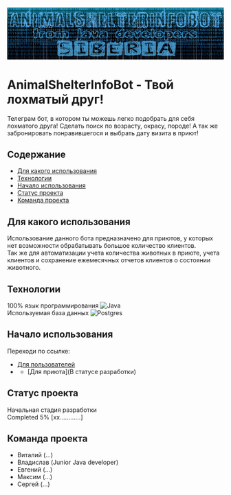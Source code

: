 ![preview](https://github.com/SergeiMakrushin/animalShelterInfobot/blob/master/preview.jpg)

# AnimalShelterInfoBot - Твой лохматый друг!
Телеграм бот, в котором ты можешь легко подобрать для себя лохматого друга! 
Сделать поиск по возрасту, окрасу, породе!
А так же забронировать понравившегося и выбрать дату визита в приют!

## Содержание
- [Для какого использования](#для-какого-использования)
- [Технологии](#технологии)
- [Начало использования](#начало-использования)
- [Статус проекта](#статус-проекта)
- [Команда проекта](#команда-проекта)

## Для какого использования
Использование данного бота предназначено для приютов, у которых нет возможности обрабатывать большое количество клиентов.\
Так же для автоматизации учета количества животных в приюте, учета клиентов и сохранение ежемесячных отчетов клиентов о состоянии животного.


 ## Технологии
100% язык программирования ![Java](https://img.shields.io/badge/java-%23ED8B00.svg?style=for-the-badge&logo=openjdk&logoColor=white)\
Используемая база данных ![Postgres](https://img.shields.io/badge/postgres-%23316192.svg?style=for-the-badge&logo=postgresql&logoColor=white)


## Начало использования
Переходи по ссылке:
- [Для пользователей](https://t.me/animal_shelter_infobot)
- - [Для приюта](В статусе разработки)
 

## Статус проекта
Начальная стадия разработки\
Completed 5% [xx............]

## Команда проекта
- Виталий (...)
- Владислав (Junior Java developer)
- Евгений (...)
- Максим (...)
- Сергей (...)
  
